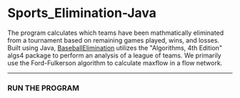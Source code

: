 # Sports_Elimination-Java
The program calculates which teams have been mathmatically eliminated from a tournament based on remaining games played, wins, and losses. Built using Java, [BaseballElimination]()  utilizes the "Algorithms, 4th Edition" algs4 package to perform an analysis of a league of teams. We primarily use the Ford-Fulkerson algorithm to calculate maxflow in a flow network. 

---
### RUN THE PROGRAM
